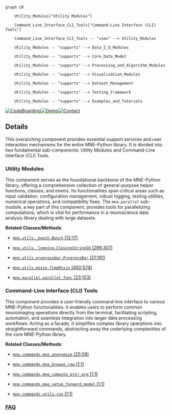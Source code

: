 ```mermaid

graph LR

    Utility_Modules["Utility Modules"]

    Command_Line_Interface_CLI_Tools["Command-Line Interface (CLI) Tools"]

    Command_Line_Interface_CLI_Tools -- "uses" --> Utility_Modules

    Utility_Modules -- "supports" --> Data_I_O_Modules

    Utility_Modules -- "supports" --> Core_Data_Model

    Utility_Modules -- "supports" --> Processing_and_Algorithm_Modules

    Utility_Modules -- "supports" --> Visualization_Modules

    Utility_Modules -- "supports" --> Dataset_Management

    Utility_Modules -- "supports" --> Testing_Framework

    Utility_Modules -- "supports" --> Examples_and_Tutorials

```



[![CodeBoarding](https://img.shields.io/badge/Generated%20by-CodeBoarding-9cf?style=flat-square)](https://github.com/CodeBoarding/GeneratedOnBoardings)[![Demo](https://img.shields.io/badge/Try%20our-Demo-blue?style=flat-square)](https://www.codeboarding.org/demo)[![Contact](https://img.shields.io/badge/Contact%20us%20-%20contact@codeboarding.org-lightgrey?style=flat-square)](mailto:contact@codeboarding.org)



## Details



This overarching component provides essential support services and user interaction mechanisms for the entire MNE-Python library. It is divided into two fundamental sub-components: Utility Modules and Command-Line Interface (CLI) Tools.



### Utility Modules

This component serves as the foundational backbone of the MNE-Python library, offering a comprehensive collection of general-purpose helper functions, classes, and mixins. Its functionalities span critical areas such as input validation, configuration management, robust logging, testing utilities, numerical operations, and compatibility fixes. The `mne.parallel` sub-module, a key part of this component, provides tools for parallelizing computations, which is vital for performance in a neuroscience data analysis library dealing with large datasets.





**Related Classes/Methods**:



- <a href="https://github.com/mne-tools/mne-python/blob/main/mne/utils/_bunch.py#L12-L17" target="_blank" rel="noopener noreferrer">`mne.utils._bunch.Bunch` (12:17)</a>

- <a href="https://github.com/mne-tools/mne-python/blob/main/mne/utils/_logging.py#L299-L307" target="_blank" rel="noopener noreferrer">`mne.utils._logging.ClosingStringIO` (299:307)</a>

- <a href="https://github.com/mne-tools/mne-python/blob/main/mne/utils/progressbar.py#L21-L191" target="_blank" rel="noopener noreferrer">`mne.utils.progressbar.ProgressBar` (21:191)</a>

- <a href="https://github.com/mne-tools/mne-python/blob/main/mne/utils/mixin.py#L492-L574" target="_blank" rel="noopener noreferrer">`mne.utils.mixin.TimeMixin` (492:574)</a>

- <a href="https://github.com/mne-tools/mne-python/blob/main/mne/parallel.py#L23-L153" target="_blank" rel="noopener noreferrer">`mne.parallel.parallel_func` (23:153)</a>





### Command-Line Interface (CLI) Tools

This component provides a user-friendly command-line interface to various MNE-Python functionalities. It enables users to perform common neuroimaging operations directly from the terminal, facilitating scripting, automation, and seamless integration into larger data processing workflows. Acting as a facade, it simplifies complex library operations into straightforward commands, abstracting away the underlying complexities of the core MNE-Python library.





**Related Classes/Methods**:



- <a href="https://github.com/mne-tools/mne-python/blob/main/mne/commands/mne_anonymize.py#L25-L56" target="_blank" rel="noopener noreferrer">`mne.commands.mne_anonymize` (25:56)</a>

- <a href="https://github.com/mne-tools/mne-python/blob/main/mne/commands/mne_browse_raw.py#L1-L1" target="_blank" rel="noopener noreferrer">`mne.commands.mne_browse_raw` (1:1)</a>

- <a href="https://github.com/mne-tools/mne-python/blob/main/mne/commands/mne_compute_proj_ecg.py#L1-L1" target="_blank" rel="noopener noreferrer">`mne.commands.mne_compute_proj_ecg` (1:1)</a>

- <a href="https://github.com/mne-tools/mne-python/blob/main/mne/commands/mne_setup_forward_model.py#L1-L1" target="_blank" rel="noopener noreferrer">`mne.commands.mne_setup_forward_model` (1:1)</a>

- <a href="https://github.com/mne-tools/mne-python/blob/main/mne/commands/utils.py#L1-L1" target="_blank" rel="noopener noreferrer">`mne.commands.utils.run` (1:1)</a>









### [FAQ](https://github.com/CodeBoarding/GeneratedOnBoardings/tree/main?tab=readme-ov-file#faq)
